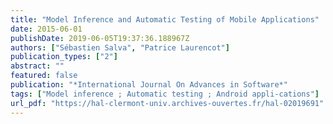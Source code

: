 ```yaml
---
title: "Model Inference and Automatic Testing of Mobile Applications"
date: 2015-06-01
publishDate: 2019-06-05T19:37:36.188967Z
authors: ["Sébastien Salva", "Patrice Laurencot"]
publication_types: ["2"]
abstract: ""
featured: false
publication: "*International Journal On Advances in Software*"
tags: ["Model inference ; Automatic testing ; Android appli-cations"]
url_pdf: "https://hal-clermont-univ.archives-ouvertes.fr/hal-02019691"
---
```


